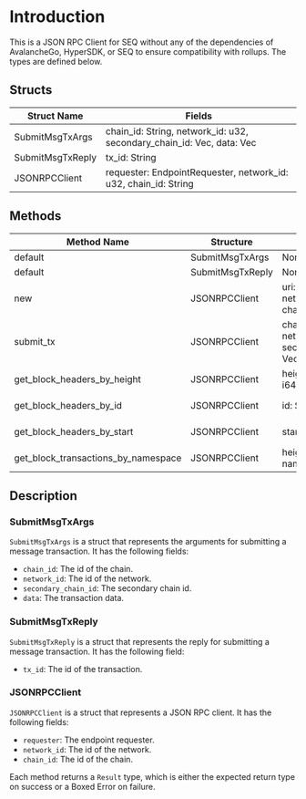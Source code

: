 # Introduction

This is a JSON RPC Client for SEQ without any of the dependencies of AvalancheGo, HyperSDK, or SEQ to ensure compatibility with rollups. The types are defined below.

## Structs

| Struct Name | Fields |
|-------------|--------|
| SubmitMsgTxArgs | chain_id: String, network_id: u32, secondary_chain_id: Vec<u8>, data: Vec<u8> |
| SubmitMsgTxReply | tx_id: String |
| JSONRPCClient | requester: EndpointRequester, network_id: u32, chain_id: String |

## Methods

| Method Name | Structure | Parameters | Return Type |
|-------------|-----------|------------|-------------|
| default     | SubmitMsgTxArgs | None | SubmitMsgTxArgs |
| default     | SubmitMsgTxReply | None | SubmitMsgTxReply |
| new         | JSONRPCClient | uri: &str, network_id: u32, chain_id: String | Result<JSONRPCClient, Box Error> |
| submit_tx   | JSONRPCClient | chain_id: String, network_id: u32, secondary_chain_id: Vec<u8>, data: Vec<u8> | Result<String, Box Error> |
| get_block_headers_by_height | JSONRPCClient | height: u64, end: i64 | Result<BlockHeadersResponse, Box Error> |
| get_block_headers_by_id | JSONRPCClient | id: String, end: i64 | Result<BlockHeadersResponse, Box Error> |
| get_block_headers_by_start | JSONRPCClient | start: i64, end: i64 | Result<BlockHeadersResponse, Box Error> |
| get_block_transactions_by_namespace | JSONRPCClient | height: u64, namespace: String |Result<SEQTransactionResponse, Box Error> |

## Description

### SubmitMsgTxArgs

`SubmitMsgTxArgs` is a struct that represents the arguments for submitting a message transaction. It has the following fields:

- `chain_id`: The id of the chain.
- `network_id`: The id of the network.
- `secondary_chain_id`: The secondary chain id.
- `data`: The transaction data.

### SubmitMsgTxReply

`SubmitMsgTxReply` is a struct that represents the reply for submitting a message transaction. It has the following field:

- `tx_id`: The id of the transaction.

### JSONRPCClient

`JSONRPCClient` is a struct that represents a JSON RPC client. It has the following fields:

- `requester`: The endpoint requester.
- `network_id`: The id of the network.
- `chain_id`: The id of the chain.

Each method returns a `Result` type, which is either the expected return type on success or a Boxed Error on failure.
